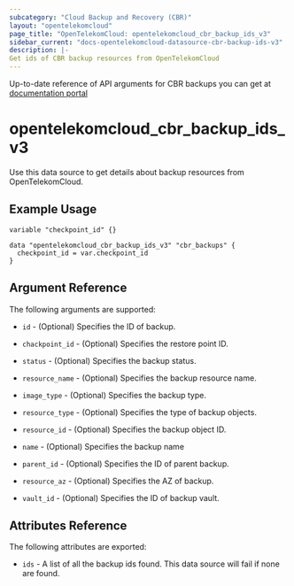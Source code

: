 ```yaml
---
subcategory: "Cloud Backup and Recovery (CBR)"
layout: "opentelekomcloud"
page_title: "OpenTelekomCloud: opentelekomcloud_cbr_backup_ids_v3"
sidebar_current: "docs-opentelekomcloud-datasource-cbr-backup-ids-v3"
description: |-
Get ids of CBR backup resources from OpenTelekomCloud
---
```


Up-to-date reference of API arguments for CBR backups you can get at
[documentation portal](https://docs.otc.t-systems.com/cloud-backup-recovery/api-ref/cbr_apis/backups/querying_all_backups.html#listbackups)

# opentelekomcloud_cbr_backup_ids_v3

Use this data source to get details about backup resources from OpenTelekomCloud.

## Example Usage

```hcl
variable "checkpoint_id" {}

data "opentelekomcloud_cbr_backup_ids_v3" "cbr_backups" {
  checkpoint_id = var.checkpoint_id
}
```

## Argument Reference

The following arguments are supported:

* `id` - (Optional) Specifies the ID of backup.

* `chackpoint_id` - (Optional) Specifies the restore point ID.

* `status` - (Optional) Specifies the backup status.

* `resource_name` - (Optional) Specifies the backup resource name.

* `image_type` - (Optional) Specifies the backup type.

* `resource_type` - (Optional) Specifies the type of backup objects.

* `resource_id` - (Optional) Specifies the backup object ID.

* `name` - (Optional) Specifies the backup name

* `parent_id` - (Optional) Specifies the ID of parent backup.

* `resource_az` - (Optional) Specifies the AZ of backup.

* `vault_id` - (Optional) Specifies the ID of backup vault.

## Attributes Reference

The following attributes are exported:

* `ids` - A list of all the backup ids found. This data source will fail if none are found.
